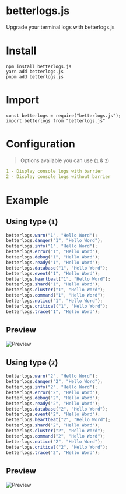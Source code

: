 # betterlogs.js
Upgrade your terminal logs with betterlogs.js

# Install
```
npm install betterlogs.js
yarn add betterlogs.js
pnpm add betterlogs.js
```

# Import
```
const betterlogs = require("betterlogs.js");
import betterlogs from "betterlogs.js"
```

# Configuration
> Options available you can use (`1` & `2`)

```yml
1 - Display console logs with barrier
2 - Display console logs without barrier
```

# Example
## Using type (`1`)
```js
betterlogs.warn("1", "Hello Word");
betterlogs.danger("1", "Hello Word");
betterlogs.info("1", "Hello Word");
betterlogs.error("1", "Hello Word");
betterlogs.debug("1", "Hello Word");
betterlogs.ready("1", "Hello Word");
betterlogs.database("1", "Hello Word");
betterlogs.event("1", "Hello Word");
betterlogs.heartbeat("1", "Hello Word");
betterlogs.shard("1", "Hello Word");
betterlogs.cluster("1", "Hello Word");
betterlogs.command("1", "Hello Word");
betterlogs.notice("1", "Hello Word");
betterlogs.critical("1", "Hello Word");
betterlogs.trace("1", "Hello Word");
```
## Preview
![Preview](https://telegra.ph/file/b76a455d6bccb7d1640a3.png)

## Using type (`2`)
```js
betterlogs.warn("2", "Hello Word");
betterlogs.danger("2", "Hello Word");
betterlogs.info("2", "Hello Word");
betterlogs.error("2", "Hello Word");
betterlogs.debug("2", "Hello Word");
betterlogs.ready("2", "Hello Word");
betterlogs.database("2", "Hello Word");
betterlogs.event("2", "Hello Word");
betterlogs.heartbeat("2", "Hello Word");
betterlogs.shard("2", "Hello Word");
betterlogs.cluster("2", "Hello Word");
betterlogs.command("2", "Hello Word");
betterlogs.notice("2", "Hello Word");
betterlogs.critical("2", "Hello Word");
betterlogs.trace("2", "Hello Word");
```
## Preview
![Preview](https://telegra.ph/file/7db8ae4b9ee60e1302e93.png)